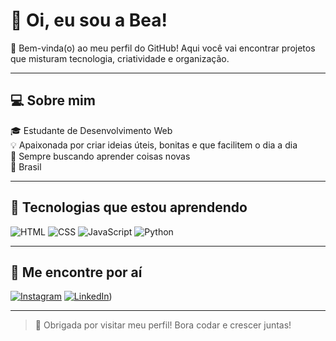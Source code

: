 # 👋 Oi, eu sou a Bea!

🌸 Bem-vinda(o) ao meu perfil do GitHub! Aqui você vai encontrar projetos que misturam tecnologia, criatividade e organização.

---

## 💻 Sobre mim

🎓 Estudante de Desenvolvimento Web  
💡 Apaixonada por criar ideias úteis, bonitas e que facilitem o dia a dia  
🌈 Sempre buscando aprender coisas novas  
📍 Brasil

---


## 🚀 Tecnologias que estou aprendendo

![HTML](https://img.shields.io/badge/HTML-e44d26?style=for-the-badge&logo=html5&logoColor=white)
![CSS](https://img.shields.io/badge/CSS-1572B6?style=for-the-badge&logo=css3&logoColor=white)
![JavaScript](https://img.shields.io/badge/JS-F7DF1E?style=for-the-badge&logo=javascript&logoColor=000)
![Python](https://img.shields.io/badge/Python-3776AB?style=for-the-badge&logo=python&logoColor=white)

---

## 💬 Me encontre por aí

[![Instagram](https://img.shields.io/badge/-@meuinsta-E4405Fstyle=flat&logo=Instagram&logoColor=white)](https://www.instagram.com/beatriz06_xx?igsh=MTltbDVuaXdtd2J3aQ==)
[![LinkedIn](https://img.shields.io/badge/-SeuNome-0077B5?style=flat&logo=linkedin&logoColor=white)](https://www.linkedin.com/in/beatriz-xavier-b96b29300?utm_source=share&utm_campaign=share_via&utm_content=profile&utm_medium=android_app))

---

> 💖 Obrigada por visitar meu perfil! Bora codar e crescer juntas!
